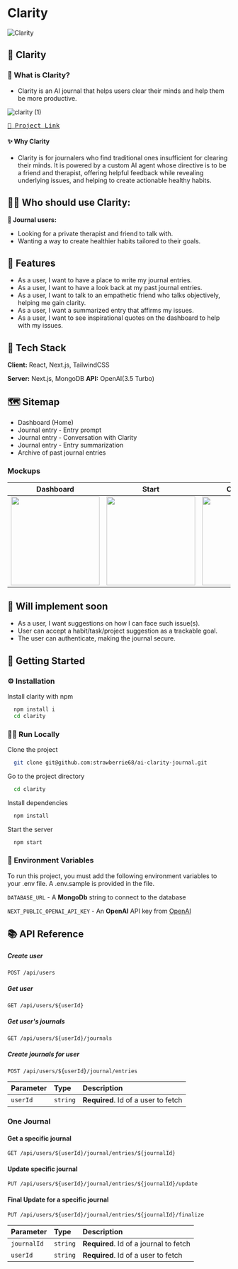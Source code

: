 # Clarity

![Clarity](https://github.com/user-attachments/assets/86d34cf9-65cb-4574-a1c9-5dfd5adb2df9)

## 💭 Clarity
### 📕 What is Clarity?

- Clarity is an AI journal that helps users clear their minds and help them be more productive.


![clarity (1)](https://github.com/user-attachments/assets/8c987d89-1428-4d6b-b22f-371192cc7d5d)

[<kbd>
 🛁 Project Link
</kbd>]([https://clarity-lime.vercel.app/login])



#### ✨ Why Clarity


- Clarity is for journalers who find traditional ones insufficient for clearing their minds. It is powered by a custom AI agent whose directive is to be a friend and therapist, offering helpful feedback while revealing underlying issues, and helping to create actionable healthy habits.

## 🧑‍💻 Who should use Clarity:

**📝 Journal users:**

- Looking for a private therapist and friend to talk with.
- Wanting a way to create healthier habits tailored to their goals.

## 🎯 Features

- As a user, I want to have a place to write my journal entries.
- As a user, I want to have a look back at my past journal entries.
- As a user, I want to talk to an empathetic friend who talks objectively, helping me gain clarity.
- As a user, I want a summarized entry that affirms my issues.
- As a user, I want to see inspirational quotes on the dashboard to help with my issues.

## 👾 Tech Stack

**Client:** React, Next.js, TailwindCSS

**Server:** Next.js, MongoDB
**API:** OpenAI(3.5 Turbo)

## 🗺️ Sitemap

- Dashboard (Home)
- Journal entry - Entry prompt
- Journal entry - Conversation with Clarity
- Journal entry - Entry summarization
- Archive of past journal entries

### Mockups

|                                                             Dashboard                                                             |                                                               Start                                                               |                                                            Conversion                                                             |                                                              Summary                                                              |                                                              Archive                                                              |
| :-------------------------------------------------------------------------------------------------------------------------------: | :-------------------------------------------------------------------------------------------------------------------------------: | :-------------------------------------------------------------------------------------------------------------------------------: | :-------------------------------------------------------------------------------------------------------------------------------: | :-------------------------------------------------------------------------------------------------------------------------------: |
| <img src="https://github.com/strawberrie68/Clarity-AI-Journal/assets/42231000/bc99cb71-a7ee-419f-8458-e8193fe7fdba" width="200"/> | <img src="https://github.com/strawberrie68/Clarity-AI-Journal/assets/42231000/bb501feb-a4ad-42f3-925f-fc34a809629d" width="200"/> | <img src="https://github.com/strawberrie68/Clarity-AI-Journal/assets/42231000/f8fc89a3-cd66-4a8a-883d-118ab185586c" width="200"/> | <img src="https://github.com/strawberrie68/Clarity-AI-Journal/assets/42231000/a79fc2db-8296-4c88-b4eb-19dc84f6764a" width="200"/> | <img src="https://github.com/strawberrie68/Clarity-AI-Journal/assets/42231000/0da06e06-8065-4a72-9d7c-1badf8ec4860" width="200"/> |

## 📮 Will implement soon

- As a user, I want suggestions on how I can face such issue(s).
- User can accept a habit/task/project suggestion as a trackable goal.
- The user can authenticate, making the journal secure.


## 🧰 Getting Started

### ⚙️ Installation

Install clarity with npm

```bash
  npm install i
  cd clarity
```

### 🏃‍♀️ Run Locally

Clone the project

```bash
  git clone git@github.com:strawberrie68/ai-clarity-journal.git
```

Go to the project directory

```bash
  cd clarity
```

Install dependencies

```bash
  npm install
```

Start the server

```bash
  npm start
```

### 🔑 Environment Variables

To run this project, you must add the following environment variables to your .env file. A .env.sample is provided in the file.

`DATABASE_URL` - A **MongoDb** string to connect to the database

`NEXT_PUBLIC_OPENAI_API_KEY` - An **OpenAI** API key from [OpenAI](https://platform.openai.com/docs/overview)



## 📚 API Reference

##### Create user

```http
POST /api/users
```

##### Get user

```http
GET /api/users/${userId}
```

##### Get user's journals

```http
GET /api/users/${userId}/journals
```

##### Create journals for user

```http
POST /api/users/${userId}/journal/entries
```

| Parameter | Type     | Description                       |
| :-------- | :------- | :-------------------------------- |
| `userId`  | `string` | **Required**. Id of a user to fetch |

### One Journal

#### Get a specific journal

```http
GET /api/users/${userId}/journal/entries/${journalId}
```

#### Update specific journal

```http
PUT /api/users/${userId}/journal/entries/${journalId}/update
```

#### Final Update for a specific journal

```http
PUT /api/users/${userId}/journal/entries/${journalId}/finalize
```

| Parameter   | Type     | Description                          |
| :---------- | :------- | :----------------------------------- |
| `journalId` | `string` | **Required**. Id of a journal to fetch |
| `userId`    | `string` | **Required**. Id of a user to fetch    |



